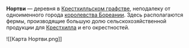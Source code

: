 **Нортви** — деревня в [Крестхилльском графстве](Крестхилл.md), неподалеку от одноименного города [королевства Бореании](Бореания). Здесь располагаются фермы, производящие большую долю сельскохозяйственной продукции для [Крестхилла](Крестхилл) и его окрестностей.

![[Карта Нортви.png]]